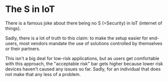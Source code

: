 ---
---

# The S in IoT

There is a famous joke about there being no S (=Security) in IoT (internet of things).

Sadly, there is a lot of truth to this claim: to make the setup easier for end-users, most vendors mandate the use of solutions controlled by themselves or their partners.

This isn't a big deal for low-risk applications, but as users get comfortable with this approach, the "acceptable risk" bar gets higher because lower risk devices haven't caused any issues so far. Sadly, for an individual that does not make that any less of a problem.
